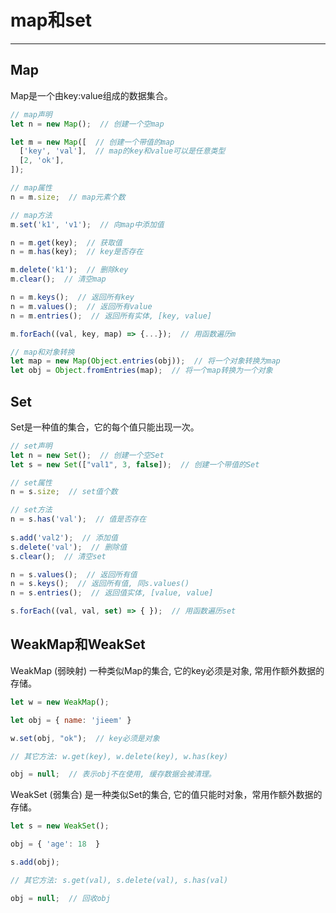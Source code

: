# map和set
---

## Map

Map是一个由key:value组成的数据集合。

```javascript
// map声明
let n = new Map();  // 创建一个空map

let m = new Map([  // 创建一个带值的map
  ['key', 'val'],  // map的key和value可以是任意类型
  [2, 'ok'],
]); 

// map属性
n = m.size;  // map元素个数

// map方法
m.set('k1', 'v1');  // 向map中添加值

n = m.get(key);  // 获取值
n = m.has(key);  // key是否存在

m.delete('k1');  // 删除key
m.clear();  // 清空map

n = m.keys();  // 返回所有key
n = m.values();  // 返回所有value
n = m.entries();  // 返回所有实体, [key, value]

m.forEach((val, key, map) => {...});  // 用函数遍历m

// map和对象转换
let map = new Map(Object.entries(obj));  // 将一个对象转换为map
let obj = Object.fromEntries(map);  // 将一个map转换为一个对象
```

## Set

Set是一种值的集合，它的每个值只能出现一次。

```javascript
// set声明
let n = new Set();  // 创建一个空Set
let s = new Set(["val1", 3, false]);  // 创建一个带值的Set

// set属性
n = s.size;  // set值个数

// set方法
n = s.has('val');  // 值是否存在
  
s.add('val2');  // 添加值
s.delete('val');  // 删除值  
s.clear();  // 清空set

n = s.values();  // 返回所有值
n = s.keys();  // 返回所有值, 同s.values()
n = s.entries();  // 返回值实体, [value, value]

s.forEach((val, val, set) => { });  // 用函数遍历set
```

## WeakMap和WeakSet

WeakMap (弱映射) 一种类似Map的集合, 它的key必须是对象, 常用作额外数据的存储。

```javascript
let w = new WeakMap();

let obj = { name: 'jieem' }

w.set(obj, "ok");  // key必须是对象

// 其它方法: w.get(key), w.delete(key), w.has(key)

obj = null;  // 表示obj不在使用, 缓存数据会被清理。
```

WeakSet (弱集合) 是一种类似Set的集合, 它的值只能时对象，常用作额外数据的存储。

```javascript
let s = new WeakSet();

obj = { 'age': 18  }

s.add(obj);

// 其它方法: s.get(val), s.delete(val), s.has(val)

obj = null;  // 回收obj
```

